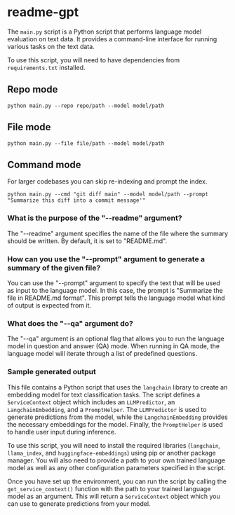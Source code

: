 # readme-gpt

The `main.py` script is a Python script that performs language model evaluation on text data. It provides a command-line interface for running various tasks on the text data.

To use this script, you will need to have dependencies from `requirements.txt` installed.

## Repo mode

```
python main.py --repo repo/path --model model/path
```

## File mode

```
python main.py --file file/path --model model/path
```

## Command mode

For larger codebases you can skip re-indexing and prompt the index.

```
python main.py --cmd "git diff main" --model model/path --prompt "Summarize this diff into a commit message'"
```

### What is the purpose of the "--readme" argument?
The "--readme" argument specifies the name of the file where the summary should be written. By default, it is set to "README.md".

### How can you use the "--prompt" argument to generate a summary of the given file?
You can use the "--prompt" argument to specify the text that will be used as input to the language model. In this case, the prompt is "Summarize the file in README.md format". This prompt tells the language model what kind of output is expected from it.

### What does the "--qa" argument do?
The "--qa" argument is an optional flag that allows you to run the language model in question and answer (QA) mode. When running in QA mode, the language model will iterate through a list of predefined questions.

### Sample generated output

This file contains a Python script that uses the `langchain` library to create an embedding model for text classification tasks. The script defines a `ServiceContext` object which includes an `LLMPredictor`, an `LangchainEmbedding`, and a `PromptHelper`. The `LLMPredictor` is used to generate predictions from the model, while the `LangchainEmbedding` provides the necessary embeddings for the model. Finally, the `PromptHelper` is used to handle user input during inference.

To use this script, you will need to install the required libraries (`langchain`, `llama_index`, and `huggingface-embeddings`) using pip or another package manager. You will also need to provide a path to your own trained language model as well as any other configuration parameters specified in the script.

Once you have set up the environment, you can run the script by calling the `get_service_context()` function with the path to your trained language model as an argument. This will return a `ServiceContext` object which you can use to generate predictions from your model.
